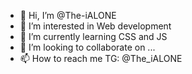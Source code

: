 - 👋 Hi, I’m @The-iALONE
- 👀 I’m interested in Web development 
- 🌱 I’m currently learning CSS and JS
- 💞️ I’m looking to collaborate on ...
- 📫 How to reach me TG: @The_iALONE
